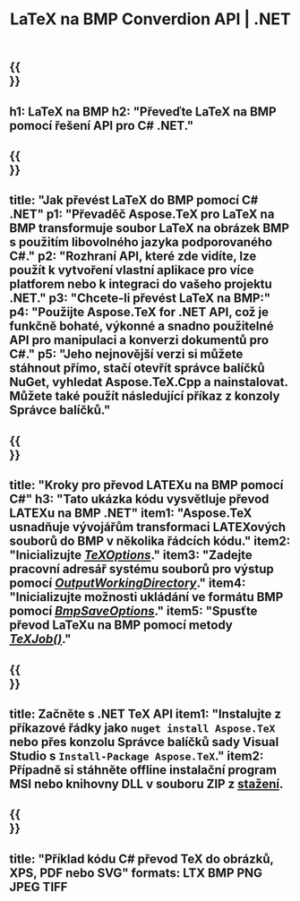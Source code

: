 ﻿---
translation: true
template: /_templates/_conversion-child-net.md
title: LaTeX na BMP Converdion API | .NET
description: Funkce převodu LaTeX do BMP. Integrujte tuto místní knihovnu .NET do svého projektu nebo použijte multiplatformní aplikace pro převod LaTeXu na BMP.
keywords: latex to bmp api net, latex2bmp integrovat c#
url: /net/conversion/latex-to-bmp/
family: tex
platformtag: net
feature: conversion
informat: LATEX
outformat: BMP
otherformats: PNG JPEG TIFF PDF SVG XPS
---

{{<section banner>}}
---
h1: LaTeX na BMP
h2: "Převeďte LaTeX na BMP pomocí řešení API pro C# .NET."
---

{{<section overview>}}
---
title: "Jak převést LaTeX do BMP pomocí C# .NET"
p1: "Převaděč Aspose.TeX pro LaTeX na BMP transformuje soubor LaTeX na obrázek BMP s použitím libovolného jazyka podporovaného C#."
p2: "Rozhraní API, které zde vidíte, lze použít k vytvoření vlastní aplikace pro více platforem nebo k integraci do vašeho projektu .NET."
p3: "Chcete-li převést LaTeX na BMP:"
p4: "Použijte Aspose.TeX for .NET API, což je funkčně bohaté, výkonné a snadno použitelné API pro manipulaci a konverzi dokumentů pro C#."
p5: "Jeho nejnovější verzi si můžete stáhnout přímo, stačí otevřít správce balíčků NuGet, vyhledat Aspose.TeX.Cpp a nainstalovat. Můžete také použít následující příkaz z konzoly Správce balíčků."
---

{{<section feature1>}}
---
title: "Kroky pro převod LATEXu na BMP pomocí C#"
h3: "Tato ukázka kódu vysvětluje převod LATEXu na BMP .NET"
item1: "Aspose.TeX usnadňuje vývojářům transformaci LATEXových souborů do BMP v několika řádcích kódu."
item2: "Inicializujte [*TeXOptions*](https://reference.aspose.com/tex/net/aspose.tex/texoptions/)."
item3: "Zadejte pracovní adresář systému souborů pro výstup pomocí [*OutputWorkingDirectory*](https://reference.aspose.com/tex/net/aspose.tex/texoptions/outputworkingdirectory/)."
item4: "Inicializujte možnosti ukládání ve formátu BMP pomocí [*BmpSaveOptions*](https://reference.aspose.com/tex/net/aspose.tex.presentation.image/bmpsaveoptions/)."
item5: "Spusťte převod LaTeXu na BMP pomocí metody [*TeXJob()*](https://reference.aspose.com/tex/net/aspose.tex/texjob/)."
---

{{<section feature2>}}
---
title: Začněte s .NET TeX API
item1: "Instalujte z příkazové řádky jako ```nuget install Aspose.TeX``` nebo přes konzolu Správce balíčků sady Visual Studio s ```Install-Package Aspose.TeX```."
item2: Případně si stáhněte offline instalační program MSI nebo knihovny DLL v souboru ZIP z [stažení](https://releases.aspose.com/tex/net).
---

{{<section widget>}}
---
title: "Příklad kódu C# převod TeX do obrázků, XPS, PDF nebo SVG"
formats: LTX BMP PNG JPEG TIFF
---

